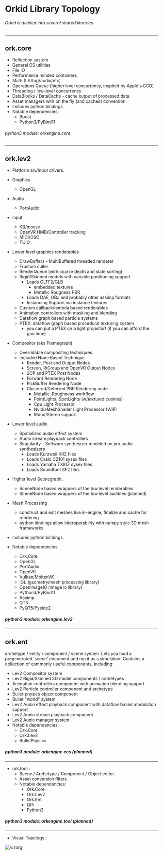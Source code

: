 # Orkid Library Topology
###### Orkid is divided into several shared libraries:
---
## ork.core
  - Reflection system
  - General OS utilities
  - File IO
  - Performance minded containers
  - Math (LA/trig/audio/etc)
  - Operations Queue (higher level concurrency, inspired by Apple's GCD)
  - Threading / low-level concurrency
  - DataBlocks / DataCache - cache output of processed data.
  - Asset managers with on the fly (and cached) conversion
  - Includes python bindings
  - Notable dependencies:
    + Boost
    + Python3/PyBind11


###### python3 module: orkengine.core
---
## ork.lev2
  - Platform a/v/input drivers.
   - Graphics
     + OpenGL
   - Audio
     + PortAudio
   - Input
     + KB/mouse
     + OpenVR HMD/Controller tracking
     + MIDI/OSC
     + TUIO


  - Lower level graphics renderables
    + DrawBuffers - MultiBuffered threaded renderer
    + Frustum culler
    + RenderQueue (with coarse depth and state sorting)
    + Rigid/Skinned models with variable partitioning support
      - Loads GLTF2/GLB
        + embedded textures
        + Metallic Rougness PBR
      - Loads DAE, OBJ and probably other assimp formats
      - Instancing Support via instance textures
    + Custom callback/lambda based renderables
    + Animation controllers with masking and blending
    + Dataflow graph based particle systems
    + PTEX: dataflow graph based procedural texturing system
      - you can put a PTEX on a light projector! (if you can afford the gpu time)


  - Compositor (aka Framegraph)
    + Overridable compositing techniques
    + Included Node Based Technique
      - Render, Post and Output Nodes
      - Screen, RtGroup and OpenVR Output Nodes
      - 2OP and PTEX Post Nodes
      - Forward Rendering Node
      - PickBuffer Rendering Node
      - Clustered/Deferred PBR Rendering node
        + Metallic, Roughness workflow
        + PointLights, SpotLights (w/textured cookies)
        + Cpu Light Processor
        + NvidiaMeshShader Light Processor (WIP)
        + Mono/Stereo support


  - Lower level audio
    + Spatialized audio effect system
    + Audio stream playback controllers
    + Singularity - Software synthesizer modeled on pro audio synthesizers
      - Loads Kurzweil KRZ files
      - Loads Casio CZ101 sysex files
      - Loads Yamaha TX81Z sysex files
      - Loads Soundfont SF2 files


  - Higher level Scenegraph.
    + SceneNode based wrappers of the low level renderables
    + SceneNode based wrappers of the low level audibles (planned)


  - Mesh Processing
     + construct and edit meshes live in-engine, finalize and cache for rendering
     + python bindings allow interoperability with numpy style 3D mesh frameworks


  - Includes python bindings

  - Notable dependencies
    + Ork.Core
    + OpenGL
    + PortAudio
    + OpenVR
    + Vulkan/MoltenVK
    + IGL (geometry/mesh processing library)
    + OpenImageIO (image io library)
    + Python3/PyBind11
    + Assimp
    + QT5
    + PyQT5/Pyside2

##### python3 module: orkengine.lev2

---

## ork.ent
archetype / entity / component / scene system. Lets you load a pregenerated 'scene' document and run it as a simulation. Contains a collection of commonly useful components, including:

  - Lev2 Compositor system
  - Lev2 Rigid/Skinned 3D model components / archetypes
  - Animation controllers component with animation blending support
  - Lev2 Particle controller component and archetype
  - Bullet physics object component
  - Bullet "world" system
  - Lev2 Audio effect playback component with dataflow based modulation support
  - Lev2 Audio stream playback component
  - Lev2 Audio manager system
  - Notable dependencies:
      + Ork.Core
      + Ork.Lev2
      + BulletPhysics

##### python3 module: orkengine.ecs (planned)

---

* ork.tool :
  - Scene / Archetype / Component / Object editor.
  - Asset conversion filters.
  - Notable dependencies:
      + Ork.Core
      + Ork.Lev2
      + Ork.Ent
      + Qt5
      + Python3

##### python3 module: orkengine.tool (planned)

---

* Visual Topology :

![vizorg](OrkidEngineLayout.png)
